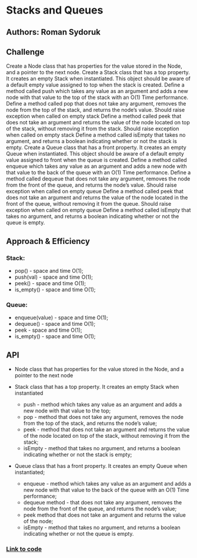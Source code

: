 # Stacks and Queues

## Authors: Roman Sydoruk

## Challenge
Create a Node class that has properties for the value stored in the Node, and a pointer to the next node.
Create a Stack class that has a top property. It creates an empty Stack when instantiated.
This object should be aware of a default empty value assigned to top when the stack is created.
Define a method called push which takes any value as an argument and adds a new node with that value to the top of the stack with an O(1) Time performance.
Define a method called pop that does not take any argument, removes the node from the top of the stack, and returns the node’s value.
Should raise exception when called on empty stack
Define a method called peek that does not take an argument and returns the value of the node located on top of the stack, without removing it from the stack.
Should raise exception when called on empty stack
Define a method called isEmpty that takes no argument, and returns a boolean indicating whether or not the stack is empty.
Create a Queue class that has a front property. It creates an empty Queue when instantiated.
This object should be aware of a default empty value assigned to front when the queue is created.
Define a method called enqueue which takes any value as an argument and adds a new node with that value to the back of the queue with an O(1) Time performance.
Define a method called dequeue that does not take any argument, removes the node from the front of the queue, and returns the node’s value.
Should raise exception when called on empty queue
Define a method called peek that does not take an argument and returns the value of the node located in the front of the queue, without removing it from the queue.
Should raise exception when called on empty queue
Define a method called isEmpty that takes no argument, and returns a boolean indicating whether or not the queue is empty.

## Approach & Efficiency
### Stack:
* pop() - space and time O(1);
* push(val) - space and time O(1);
* peek() - space and time O(1);
* is_empty() - space and time O(1);

### Queue:
* enqueue(value) - space and time O(1);
* dequeue() - space and time O(1);
* peek - space and time O(1);
* is_empty() - space and time O(1);

## API
* Node class that has properties for the value stored in the Node, and a pointer to the next node
* Stack class that has a top property. It creates an empty Stack when instantiated
  - push - method which takes any value as an argument and adds a new node with that value to the top;
  - pop - method that does not take any argument, removes the node from the top of the stack, and returns the node’s value;
  - peek - method that does not take an argument and returns the value of the node located on top of the stack, without removing it from the stack;
  - isEmpty - method that takes no argument, and returns a boolean indicating whether or not the stack is empty;

* Queue class that has a front property. It creates an empty Queue when instantiated;
  - enqueue - method which takes any value as an argument and adds a new node with that value to the back of the queue with an O(1) Time performance;
  - dequeue method -  that does not take any argument, removes the node from the front of the queue, and returns the node’s value;
  - peek method that does not take an argument and returns the value of the node;
  - isEmpty - method that takes no argument, and returns a boolean indicating whether or not the queue is empty.

### [Link to code](https://github.com/sydoruk89/python-data-structures-and-algorithms/blob/master/challenges/stack_and_queue/stacks_and_queues.py)
